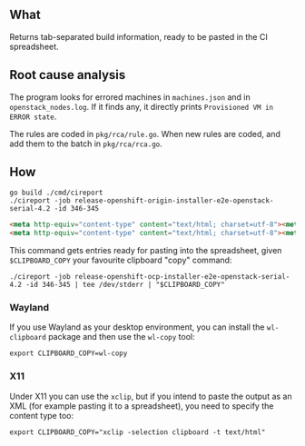## What

Returns tab-separated build information, ready to be pasted in the CI spreadsheet.

## Root cause analysis

The program looks for errored machines in `machines.json` and in `openstack_nodes.log`. If it finds any, it directly prints `Provisioned VM in ERROR state`.

The rules are coded in `pkg/rca/rule.go`. When new rules are coded, and add them to the batch in `pkg/rca/rca.go`.

## How

```shell
go build ./cmd/cireport
./cireport -job release-openshift-origin-installer-e2e-openstack-serial-4.2 -id 346-345
```

```HTML
<meta http-equiv="content-type" content="text/html; charset=utf-8"><meta name="generator" content="cireport"/><table xmlns="http://www.w3.org/1999/xhtml"><tbody><tr><td><a href="https://prow.svc.ci.openshift.org/view/gcs/origin-ci-test/logs/release-openshift-ocp-installer-e2e-openstack-serial-4.2/345">345</a></td><td>2019-12-28 14:37:19 +0000 UTC</td><td>2h11m34s</td><td>SUCCESS</td><td></td><td><a href="https://storage.googleapis.com/origin-ci-test/logs/release-openshift-ocp-installer-e2e-openstack-serial-4.2/345/build-log.txt">https://storage.googleapis.com/origin-ci-test/logs/release-openshift-ocp-installer-e2e-openstack-serial-4.2/345/build-log.txt</a></td><td><a href="https://storage.googleapis.com/origin-ci-test/logs/release-openshift-ocp-installer-e2e-openstack-serial-4.2/345/artifacts/e2e-openstack-serial/machines.json">https://storage.googleapis.com/origin-ci-test/logs/release-openshift-ocp-installer-e2e-openstack-serial-4.2/345/artifacts/e2e-openstack-serial/machines.json</a></td><td><a href="https://storage.googleapis.com/origin-ci-test/logs/release-openshift-ocp-installer-e2e-openstack-serial-4.2/345/artifacts/e2e-openstack-serial/openstack_nodes.log">https://storage.googleapis.com/origin-ci-test/logs/release-openshift-ocp-installer-e2e-openstack-serial-4.2/345/artifacts/e2e-openstack-serial/openstack_nodes.log</a></td><td>cireport</td><td></td></tr></tbody></table>
<meta http-equiv="content-type" content="text/html; charset=utf-8"><meta name="generator" content="cireport"/><table xmlns="http://www.w3.org/1999/xhtml"><tbody><tr><td><a href="https://prow.svc.ci.openshift.org/view/gcs/origin-ci-test/logs/release-openshift-ocp-installer-e2e-openstack-serial-4.2/346">346</a></td><td>2019-12-29 02:38:10 +0000 UTC</td><td>2h22m1s</td><td>FAILURE</td><td></td><td><a href="https://storage.googleapis.com/origin-ci-test/logs/release-openshift-ocp-installer-e2e-openstack-serial-4.2/346/build-log.txt">https://storage.googleapis.com/origin-ci-test/logs/release-openshift-ocp-installer-e2e-openstack-serial-4.2/346/build-log.txt</a></td><td><a href="https://storage.googleapis.com/origin-ci-test/logs/release-openshift-ocp-installer-e2e-openstack-serial-4.2/346/artifacts/e2e-openstack-serial/machines.json">https://storage.googleapis.com/origin-ci-test/logs/release-openshift-ocp-installer-e2e-openstack-serial-4.2/346/artifacts/e2e-openstack-serial/machines.json</a></td><td><a href="https://storage.googleapis.com/origin-ci-test/logs/release-openshift-ocp-installer-e2e-openstack-serial-4.2/346/artifacts/e2e-openstack-serial/openstack_nodes.log">https://storage.googleapis.com/origin-ci-test/logs/release-openshift-ocp-installer-e2e-openstack-serial-4.2/346/artifacts/e2e-openstack-serial/openstack_nodes.log</a></td><td>cireport</td><td>Provisioned VM in ERROR state</td></tr></tbody></table>
```

This command gets entries ready for pasting into the spreadsheet, given `$CLIPBOARD_COPY` your favourite clipboard "copy" command:

```shell
./cireport -job release-openshift-ocp-installer-e2e-openstack-serial-4.2 -id 346-345 | tee /dev/stderr | "$CLIPBOARD_COPY"
```

### Wayland

If you use Wayland as your desktop environment, you can install the `wl-clipboard` package and then use the `wl-copy` tool:

```shell
export CLIPBOARD_COPY=wl-copy
```

### X11

Under X11 you can use the `xclip`, but if you intend to paste the output as an XML (for example pasting it to a spreadsheet), you need to specify the content type too:

```shell
export CLIPBOARD_COPY="xclip -selection clipboard -t text/html"
```
